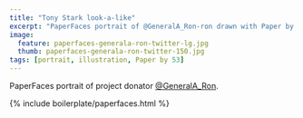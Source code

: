 ```yaml
---
title: "Tony Stark look-a-like"
excerpt: "PaperFaces portrait of @GeneralA_Ron-ron drawn with Paper by 53 on an iPad."
image: 
  feature: paperfaces-generala-ron-twitter-lg.jpg
  thumb: paperfaces-generala-ron-twitter-150.jpg
tags: [portrait, illustration, Paper by 53]
---
```


PaperFaces portrait of project donator [@GeneralA_Ron](http://twitter.com/GeneralA_Ron).

{% include boilerplate/paperfaces.html %}